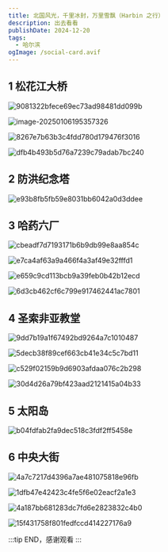 ```yaml
---
title: 北国风光，千里冰封，万里雪飘（Harbin 之行）
description: 出去看看
publishDate: 2024-12-20
tags:
  - 哈尔滨
ogImage: /social-card.avif
---
```

## 1 松花江大桥

![9081322bfece69ec73ad98481dd099b](https://picture.zhenxi.site/2024/12/c5e27c2f1209b26bc8a0da2d45567887.jpg)

![image-20250106195357326](https://img.zhenxi.site/2025/01/6e3f8b483d2aea779c0d7299e510fc89.png)

![8267e7b63b3c4fdd780d179476f3016](https://picture.zhenxi.site/2024/12/300a531e64e9c467c34f3f801748af9e.jpg)



![dfb4b493b5d76a7239c79adab7bc240](https://picture.zhenxi.site/2024/12/eaebfe9c9177b081a029505fc09fcf73.jpg)

## 2 防洪纪念塔

![e93b8fb5fb59e8031bb6042a0d3ddee](https://picture.zhenxi.site/2024/12/ba26791a98c4f332885fcca8fed28c8a.jpg)

## 3 哈药六厂

![cbeadf7d7193171b6b9db99e8aa854c](https://picture.zhenxi.site/2024/12/933dcde5fdc0038dbbf3459d609713ba.jpg)



![e7ca4af63a9a466f4a3af49e32fffd1](https://picture.zhenxi.site/2024/12/1b0798b87a4443f3f8ec61d3e7457982.jpg)



![e659c9cd113bcb9a39feb0b42b12ecd](https://picture.zhenxi.site/2024/12/5f987c35d12cbb973adf139c0be572b6.jpg)



![6d3cb462cf6c799e917462441ac7801](https://picture.zhenxi.site/2024/12/1b6ff6abe7c632ba6291641174743e4a.jpg)

## 4 圣索非亚教堂

![9dd7b19a1f67492bd9264a7c1010487](https://picture.zhenxi.site/2024/12/06cb81d7ca6a6d40886930d0bcf5605d.jpg)



![5decb38f89cef663cb41e34c5c7bd11](https://picture.zhenxi.site/2024/12/9e511edd4d43889f8cf2e3cc61454f42.jpg)



![c529f02159b9d6903afdaa076c2b298](https://picture.zhenxi.site/2024/12/6008e338d12ee9d86d1740425bff76f9.jpg)



![30d4d26a79bf423aad2121415a04b33](https://picture.zhenxi.site/2024/12/c5118715aa6f79a28ed548d086f57753.jpg)

## 5 太阳岛

![b04fdfab2fa9dec518c3fdf2ff5458e](https://picture.zhenxi.site/2024/12/b6779bb7a50d7a2200a63dd01449bc64.jpg)

## 6 中央大街

![4a7c7217d4396a7ae481075818e96fb](https://picture.zhenxi.site/2024/12/219947acd21a29e34888b655b901ce84.jpg)



![1dfb47e42423c4fe5f6e02eacf2a1e3](https://picture.zhenxi.site/2024/12/ce2d0c59fb87cb3d86acf0dbfffee389.jpg)



![4a187bb681283dc7fd6e2823832c4b0](https://picture.zhenxi.site/2024/12/d58cd9c188e6593294f64d6a88609a8a.jpg)



![15f431758f801fedfccd414227176a9](https://picture.zhenxi.site/2024/12/4f21dfbc248212fb2b22c10ba4770423.jpg)

:::tip
END，感谢观看
:::
